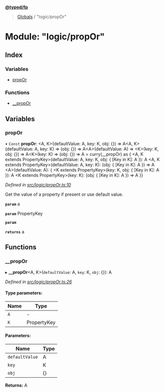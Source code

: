**[@typed/fp](../README.md)**

> [Globals](../globals.md) / "logic/propOr"

# Module: "logic/propOr"

## Index

### Variables

* [propOr](_logic_propor_.md#propor)

### Functions

* [\_\_propOr](_logic_propor_.md#__propor)

## Variables

### propOr

• `Const` **propOr**: \<A, K>(defaultValue: A, key: K, obj: {}) => A\<A, K>(defaultValue: A, key: K) => (obj: {}) => A\<A>(defaultValue: A) => \<K>(key: K, obj: {}) => A\<K>(key: K) => (obj: {}) => A = curry(\_\_propOr) as { \<A, K extends PropertyKey>(defaultValue: A, key: K, obj: { [Key in K]: A }): A \<A, K extends PropertyKey>(defaultValue: A, key: K): (obj: { [Key in K]: A }) => A \<A>(defaultValue: A): { \<K extends PropertyKey>(key: K, obj: { [Key in K]: A }): A \<K extends PropertyKey>(key: K): (obj: { [Key in K]: A }) => A }}

*Defined in [src/logic/propOr.ts:10](https://github.com/TylorS/typed-fp/blob/ac98ca1/src/logic/propOr.ts#L10)*

Get the value of a property if present or use default value.

**`param`** a

**`param`** PropertyKey

**`param`** 

**`returns`** a

## Functions

### \_\_propOr

▸ **__propOr**\<A, K>(`defaultValue`: A, `key`: K, `obj`: {}): A

*Defined in [src/logic/propOr.ts:26](https://github.com/TylorS/typed-fp/blob/ac98ca1/src/logic/propOr.ts#L26)*

#### Type parameters:

Name | Type |
------ | ------ |
`A` | - |
`K` | PropertyKey |

#### Parameters:

Name | Type |
------ | ------ |
`defaultValue` | A |
`key` | K |
`obj` | {} |

**Returns:** A
